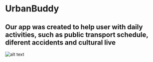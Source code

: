 # UrbanBuddy
## Our app was created to help user with daily activities, such as public transport schedule, diferent accidents and cultural live
![alt text](https://github.com/v1cttorr/hackathon-zst-2025/blob/main/main_view.png "Main view")
